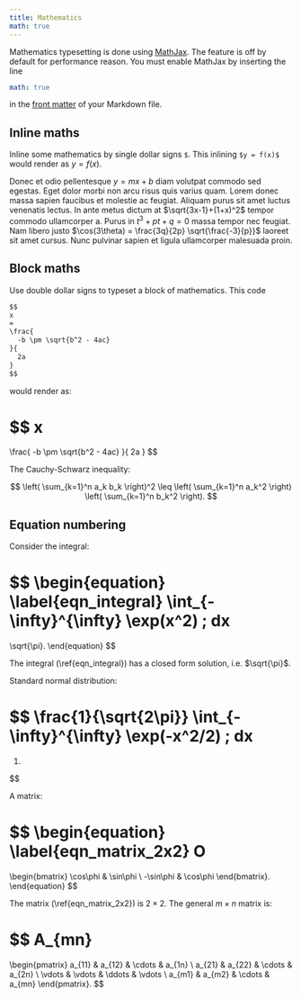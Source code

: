 ```yaml
---
title: Mathematics
math: true
---
```


Mathematics typesetting is done using [MathJax](https://www.mathjax.org/). The
feature is off by default for performance reason. You must enable MathJax by
inserting the line

```yml
math: true
```

in the [front matter](https://jekyllrb.com/docs/front-matter/) of your Markdown
file.

## Inline maths

Inline some mathematics by single dollar signs `$`. This inlining `$y = f(x)$`
would render as $y = f(x)$.

Donec et odio pellentesque $y = mx + b$ diam volutpat commodo sed egestas. Eget
dolor morbi non arcu risus quis varius quam. Lorem donec massa sapien faucibus
et molestie ac feugiat. Aliquam purus sit amet luctus venenatis lectus. In ante
metus dictum at $\sqrt{3x-1}+(1+x)^2$ tempor commodo ullamcorper a. Purus in
$t^3 + pt + q = 0$ massa tempor nec feugiat. Nam libero justo
$\cos(3\theta) = \frac{3q}{2p} \sqrt{\frac{-3}{p}}$ laoreet sit amet cursus.
Nunc pulvinar sapien et ligula ullamcorper malesuada proin.

## Block maths

Use double dollar signs to typeset a block of mathematics. This code

```md
$$
x
=
\frac{
  -b \pm \sqrt{b^2 - 4ac}
}{
  2a
}
$$
```

would render as:

$$
x
=
\frac{
  -b \pm \sqrt{b^2 - 4ac}
}{
  2a
}
$$

The Cauchy-Schwarz inequality:

$$
\left(
  \sum_{k=1}^n a_k b_k
\right)^2
\leq
\left(
  \sum_{k=1}^n a_k^2
\right)
\left(
  \sum_{k=1}^n b_k^2
\right).
$$

## Equation numbering

Consider the integral:

$$
\begin{equation}
\label{eqn_integral}
\int_{-\infty}^{\infty}
\exp(x^2) \; dx
=
\sqrt{\pi}.
\end{equation}
$$

The integral (\ref{eqn_integral}) has a closed form solution, i.e. $\sqrt{\pi}$.

Standard normal distribution:

$$
\frac{1}{\sqrt{2\pi}}
\int_{-\infty}^{\infty}
\exp(-x^2/2) \; dx
=
1.
$$

A matrix:

$$
\begin{equation}
\label{eqn_matrix_2x2}
O
=
\begin{bmatrix}
\cos\phi & \sin\phi \\
-\sin\phi & \cos\phi
\end{bmatrix}.
\end{equation}
$$

The matrix (\ref{eqn_matrix_2x2}) is $2 \times 2$. The general $m \times n$
matrix is:

$$
A_{mn}
=
\begin{pmatrix}
a_{11} & a_{12} & \cdots & a_{1n} \\
a_{21} & a_{22} & \cdots & a_{2n} \\
\vdots & \vdots & \ddots & \vdots \\
a_{m1} & a_{m2} & \cdots & a_{mn}
\end{pmatrix}.
$$
